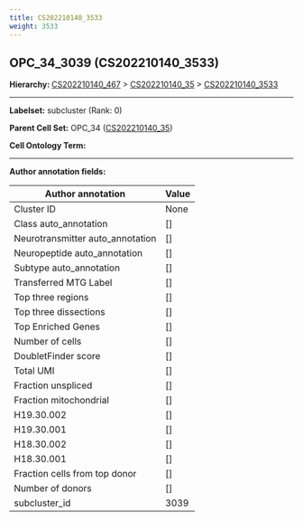 ```yaml
---
title: CS202210140_3533
weight: 3533
---
```

## OPC_34_3039 (CS202210140_3533)
<b>Hierarchy: </b>
[CS202210140_467](cell_sets/CS202210140_467.md) >
[CS202210140_35](cell_sets/CS202210140_35.md) >
[CS202210140_3533](cell_sets/CS202210140_3533.md)

---


**Labelset:** subcluster (Rank: 0)

**Parent Cell Set:** OPC_34 ([CS202210140_35](cell_sets/CS202210140_35.md))



**Cell Ontology Term:** 

[MARKER GENES.]: #


---

[TRANSFERRED ANNOTATIONS.]: #


[AUTHOR ANNOTATION FIELDS.]: #


**Author annotation fields:**

| Author annotation | Value |
|-------------------|-------|
|Cluster ID|None|
|Class auto_annotation|[]|
|Neurotransmitter auto_annotation|[]|
|Neuropeptide auto_annotation|[]|
|Subtype auto_annotation|[]|
|Transferred MTG Label|[]|
|Top three regions|[]|
|Top three dissections|[]|
|Top Enriched Genes|[]|
|Number of cells|[]|
|DoubletFinder score|[]|
|Total UMI|[]|
|Fraction unspliced|[]|
|Fraction mitochondrial|[]|
|H19.30.002|[]|
|H19.30.001|[]|
|H18.30.002|[]|
|H18.30.001|[]|
|Fraction cells from top donor|[]|
|Number of donors|[]|
|subcluster_id|3039|
